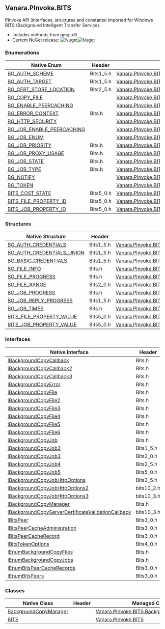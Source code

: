 ## Vanara.PInvoke.BITS  
PInvoke API (interfaces, structures and constants) imported for Windows BITS (Background Intelligent Transfer Service).

- Includes methods from qmgr.dll  
- Current NuGet release: [![Nuget](https://img.shields.io/nuget/v/Vanara.PInvoke.BITS?logo=nuget&style=flat-square)![Nuget](https://img.shields.io/nuget/dt/Vanara.PInvoke.BITS?label=%20&style=flat-square)](https://www.nuget.org/packages/Vanara.PInvoke.BITS)  
### Enumerations  
Native Enum | Header | Managed Enum  
--- | --- | ---  
[BG_AUTH_SCHEME](https://www.google.com/search?num=5&q=BG_AUTH_SCHEME+site%3Adocs.microsoft.com) | Bits1_5.h | [Vanara.PInvoke.BITS.BG_AUTH_SCHEME](https://github.com/dahall/Vanara/search?l=C%23&q=BG_AUTH_SCHEME)  
[BG_AUTH_TARGET](https://www.google.com/search?num=5&q=BG_AUTH_TARGET+site%3Adocs.microsoft.com) | Bits1_5.h | [Vanara.PInvoke.BITS.BG_AUTH_TARGET](https://github.com/dahall/Vanara/search?l=C%23&q=BG_AUTH_TARGET)  
[BG_CERT_STORE_LOCATION](https://www.google.com/search?num=5&q=BG_CERT_STORE_LOCATION+site%3Adocs.microsoft.com) | Bits2_5.h | [Vanara.PInvoke.BITS.BG_CERT_STORE_LOCATION](https://github.com/dahall/Vanara/search?l=C%23&q=BG_CERT_STORE_LOCATION)  
[BG_COPY_FILE](https://www.google.com/search?num=5&q=BG_COPY_FILE+site%3Adocs.microsoft.com) |  | [Vanara.PInvoke.BITS.BG_COPY_FILE](https://github.com/dahall/Vanara/search?l=C%23&q=BG_COPY_FILE)  
[BG_ENABLE_PEERCACHING](https://www.google.com/search?num=5&q=BG_ENABLE_PEERCACHING+site%3Adocs.microsoft.com) |  | [Vanara.PInvoke.BITS.BG_ENABLE_PEERCACHING](https://github.com/dahall/Vanara/search?l=C%23&q=BG_ENABLE_PEERCACHING)  
[BG_ERROR_CONTEXT](https://www.google.com/search?num=5&q=BG_ERROR_CONTEXT+site%3Adocs.microsoft.com) | Bits.h | [Vanara.PInvoke.BITS.BG_ERROR_CONTEXT](https://github.com/dahall/Vanara/search?l=C%23&q=BG_ERROR_CONTEXT)  
[BG_HTTP_SECURITY](https://www.google.com/search?num=5&q=BG_HTTP_SECURITY+site%3Adocs.microsoft.com) |  | [Vanara.PInvoke.BITS.BG_HTTP_SECURITY](https://github.com/dahall/Vanara/search?l=C%23&q=BG_HTTP_SECURITY)  
[BG_JOB_ENABLE_PEERCACHING](https://www.google.com/search?num=5&q=BG_JOB_ENABLE_PEERCACHING+site%3Adocs.microsoft.com) |  | [Vanara.PInvoke.BITS.BG_JOB_ENABLE_PEERCACHING](https://github.com/dahall/Vanara/search?l=C%23&q=BG_JOB_ENABLE_PEERCACHING)  
[BG_JOB_ENUM](https://www.google.com/search?num=5&q=BG_JOB_ENUM+site%3Adocs.microsoft.com) |  | [Vanara.PInvoke.BITS.BG_JOB_ENUM](https://github.com/dahall/Vanara/search?l=C%23&q=BG_JOB_ENUM)  
[BG_JOB_PRIORITY](https://www.google.com/search?num=5&q=BG_JOB_PRIORITY+site%3Adocs.microsoft.com) | Bits.h | [Vanara.PInvoke.BITS.BG_JOB_PRIORITY](https://github.com/dahall/Vanara/search?l=C%23&q=BG_JOB_PRIORITY)  
[BG_JOB_PROXY_USAGE](https://www.google.com/search?num=5&q=BG_JOB_PROXY_USAGE+site%3Adocs.microsoft.com) | Bits.h | [Vanara.PInvoke.BITS.BG_JOB_PROXY_USAGE](https://github.com/dahall/Vanara/search?l=C%23&q=BG_JOB_PROXY_USAGE)  
[BG_JOB_STATE](https://www.google.com/search?num=5&q=BG_JOB_STATE+site%3Adocs.microsoft.com) | Bits.h | [Vanara.PInvoke.BITS.BG_JOB_STATE](https://github.com/dahall/Vanara/search?l=C%23&q=BG_JOB_STATE)  
[BG_JOB_TYPE](https://www.google.com/search?num=5&q=BG_JOB_TYPE+site%3Adocs.microsoft.com) | Bits.h | [Vanara.PInvoke.BITS.BG_JOB_TYPE](https://github.com/dahall/Vanara/search?l=C%23&q=BG_JOB_TYPE)  
[BG_NOTIFY](https://www.google.com/search?num=5&q=BG_NOTIFY+site%3Adocs.microsoft.com) |  | [Vanara.PInvoke.BITS.BG_NOTIFY](https://github.com/dahall/Vanara/search?l=C%23&q=BG_NOTIFY)  
[BG_TOKEN](https://www.google.com/search?num=5&q=BG_TOKEN+site%3Adocs.microsoft.com) |  | [Vanara.PInvoke.BITS.BG_TOKEN](https://github.com/dahall/Vanara/search?l=C%23&q=BG_TOKEN)  
[BITS_COST_STATE](https://www.google.com/search?num=5&q=BITS_COST_STATE+site%3Adocs.microsoft.com) | Bits5_0.h | [Vanara.PInvoke.BITS.BITS_COST_STATE](https://github.com/dahall/Vanara/search?l=C%23&q=BITS_COST_STATE)  
[BITS_FILE_PROPERTY_ID](https://www.google.com/search?num=5&q=BITS_FILE_PROPERTY_ID+site%3Adocs.microsoft.com) | Bits5_0.h | [Vanara.PInvoke.BITS.BITS_FILE_PROPERTY_ID](https://github.com/dahall/Vanara/search?l=C%23&q=BITS_FILE_PROPERTY_ID)  
[BITS_JOB_PROPERTY_ID](https://www.google.com/search?num=5&q=BITS_JOB_PROPERTY_ID+site%3Adocs.microsoft.com) | Bits5_0.h | [Vanara.PInvoke.BITS.BITS_JOB_PROPERTY_ID](https://github.com/dahall/Vanara/search?l=C%23&q=BITS_JOB_PROPERTY_ID)  
### Structures  
Native Structure | Header | Managed Structure  
--- | --- | ---  
[BG_AUTH_CREDENTIALS](https://www.google.com/search?num=5&q=BG_AUTH_CREDENTIALS+site%3Adocs.microsoft.com) | Bits1_5.h | [Vanara.PInvoke.BITS.BG_AUTH_CREDENTIALS](https://github.com/dahall/Vanara/search?l=C%23&q=BG_AUTH_CREDENTIALS)  
[BG_AUTH_CREDENTIALS_UNION](https://www.google.com/search?num=5&q=BG_AUTH_CREDENTIALS_UNION+site%3Adocs.microsoft.com) | Bits1_5.h | [Vanara.PInvoke.BITS.BG_AUTH_CREDENTIALS.BG_AUTH_CREDENTIALS_UNION](https://github.com/dahall/Vanara/search?l=C%23&q=BG_AUTH_CREDENTIALS_UNION)  
[BG_BASIC_CREDENTIALS](https://www.google.com/search?num=5&q=BG_BASIC_CREDENTIALS+site%3Adocs.microsoft.com) | Bits1_5.h | [Vanara.PInvoke.BITS.BG_AUTH_CREDENTIALS.BG_AUTH_CREDENTIALS_UNION.BG_BASIC_CREDENTIALS](https://github.com/dahall/Vanara/search?l=C%23&q=BG_BASIC_CREDENTIALS)  
[BG_FILE_INFO](https://www.google.com/search?num=5&q=BG_FILE_INFO+site%3Adocs.microsoft.com) | Bits.h | [Vanara.PInvoke.BITS.BG_FILE_INFO](https://github.com/dahall/Vanara/search?l=C%23&q=BG_FILE_INFO)  
[BG_FILE_PROGRESS](https://www.google.com/search?num=5&q=BG_FILE_PROGRESS+site%3Adocs.microsoft.com) | Bits.h | [Vanara.PInvoke.BITS.BG_FILE_PROGRESS](https://github.com/dahall/Vanara/search?l=C%23&q=BG_FILE_PROGRESS)  
[BG_FILE_RANGE](https://www.google.com/search?num=5&q=BG_FILE_RANGE+site%3Adocs.microsoft.com) | Bits2_0.h | [Vanara.PInvoke.BITS.BG_FILE_RANGE](https://github.com/dahall/Vanara/search?l=C%23&q=BG_FILE_RANGE)  
[BG_JOB_PROGRESS](https://www.google.com/search?num=5&q=BG_JOB_PROGRESS+site%3Adocs.microsoft.com) | Bits.h | [Vanara.PInvoke.BITS.BG_JOB_PROGRESS](https://github.com/dahall/Vanara/search?l=C%23&q=BG_JOB_PROGRESS)  
[BG_JOB_REPLY_PROGRESS](https://www.google.com/search?num=5&q=BG_JOB_REPLY_PROGRESS+site%3Adocs.microsoft.com) | Bits1_5.h | [Vanara.PInvoke.BITS.BG_JOB_REPLY_PROGRESS](https://github.com/dahall/Vanara/search?l=C%23&q=BG_JOB_REPLY_PROGRESS)  
[BG_JOB_TIMES](https://www.google.com/search?num=5&q=BG_JOB_TIMES+site%3Adocs.microsoft.com) | Bits.h | [Vanara.PInvoke.BITS.BG_JOB_TIMES](https://github.com/dahall/Vanara/search?l=C%23&q=BG_JOB_TIMES)  
[BITS_FILE_PROPERTY_VALUE](https://www.google.com/search?num=5&q=BITS_FILE_PROPERTY_VALUE+site%3Adocs.microsoft.com) | Bits5_0.h | [Vanara.PInvoke.BITS.BITS_FILE_PROPERTY_VALUE](https://github.com/dahall/Vanara/search?l=C%23&q=BITS_FILE_PROPERTY_VALUE)  
[BITS_JOB_PROPERTY_VALUE](https://www.google.com/search?num=5&q=BITS_JOB_PROPERTY_VALUE+site%3Adocs.microsoft.com) | Bits5_0.h | [Vanara.PInvoke.BITS.BITS_JOB_PROPERTY_VALUE](https://github.com/dahall/Vanara/search?l=C%23&q=BITS_JOB_PROPERTY_VALUE)  
### Interfaces  
Native Interface | Header | Managed Interface  
--- | --- | ---  
[IBackgroundCopyCallback](https://www.google.com/search?num=5&q=IBackgroundCopyCallback+site%3Adocs.microsoft.com) | Bits.h | [Vanara.PInvoke.BITS.IBackgroundCopyCallback](https://github.com/dahall/Vanara/search?l=C%23&q=IBackgroundCopyCallback)  
[IBackgroundCopyCallback2](https://www.google.com/search?num=5&q=IBackgroundCopyCallback2+site%3Adocs.microsoft.com) | Bits.h | [Vanara.PInvoke.BITS.IBackgroundCopyCallback2](https://github.com/dahall/Vanara/search?l=C%23&q=IBackgroundCopyCallback2)  
[IBackgroundCopyCallback3](https://www.google.com/search?num=5&q=IBackgroundCopyCallback3+site%3Adocs.microsoft.com) | Bits.h | [Vanara.PInvoke.BITS.IBackgroundCopyCallback3](https://github.com/dahall/Vanara/search?l=C%23&q=IBackgroundCopyCallback3)  
[IBackgroundCopyError](https://www.google.com/search?num=5&q=IBackgroundCopyError+site%3Adocs.microsoft.com) | Bits.h | [Vanara.PInvoke.BITS.IBackgroundCopyError](https://github.com/dahall/Vanara/search?l=C%23&q=IBackgroundCopyError)  
[IBackgroundCopyFile](https://www.google.com/search?num=5&q=IBackgroundCopyFile+site%3Adocs.microsoft.com) | Bits.h | [Vanara.PInvoke.BITS.IBackgroundCopyFile](https://github.com/dahall/Vanara/search?l=C%23&q=IBackgroundCopyFile)  
[IBackgroundCopyFile2](https://www.google.com/search?num=5&q=IBackgroundCopyFile2+site%3Adocs.microsoft.com) | Bits.h | [Vanara.PInvoke.BITS.IBackgroundCopyFile2](https://github.com/dahall/Vanara/search?l=C%23&q=IBackgroundCopyFile2)  
[IBackgroundCopyFile3](https://www.google.com/search?num=5&q=IBackgroundCopyFile3+site%3Adocs.microsoft.com) | Bits.h | [Vanara.PInvoke.BITS.IBackgroundCopyFile3](https://github.com/dahall/Vanara/search?l=C%23&q=IBackgroundCopyFile3)  
[IBackgroundCopyFile4](https://www.google.com/search?num=5&q=IBackgroundCopyFile4+site%3Adocs.microsoft.com) | Bits.h | [Vanara.PInvoke.BITS.IBackgroundCopyFile4](https://github.com/dahall/Vanara/search?l=C%23&q=IBackgroundCopyFile4)  
[IBackgroundCopyFile5](https://www.google.com/search?num=5&q=IBackgroundCopyFile5+site%3Adocs.microsoft.com) | Bits.h | [Vanara.PInvoke.BITS.IBackgroundCopyFile5](https://github.com/dahall/Vanara/search?l=C%23&q=IBackgroundCopyFile5)  
[IBackgroundCopyFile6](https://www.google.com/search?num=5&q=IBackgroundCopyFile6+site%3Adocs.microsoft.com) | Bits.h | [Vanara.PInvoke.BITS.IBackgroundCopyFile6](https://github.com/dahall/Vanara/search?l=C%23&q=IBackgroundCopyFile6)  
[IBackgroundCopyJob](https://www.google.com/search?num=5&q=IBackgroundCopyJob+site%3Adocs.microsoft.com) | Bits.h | [Vanara.PInvoke.BITS.IBackgroundCopyJob](https://github.com/dahall/Vanara/search?l=C%23&q=IBackgroundCopyJob)  
[IBackgroundCopyJob2](https://www.google.com/search?num=5&q=IBackgroundCopyJob2+site%3Adocs.microsoft.com) | Bits1_5.h | [Vanara.PInvoke.BITS.IBackgroundCopyJob2](https://github.com/dahall/Vanara/search?l=C%23&q=IBackgroundCopyJob2)  
[IBackgroundCopyJob3](https://www.google.com/search?num=5&q=IBackgroundCopyJob3+site%3Adocs.microsoft.com) | Bits2_0.h | [Vanara.PInvoke.BITS.IBackgroundCopyJob3](https://github.com/dahall/Vanara/search?l=C%23&q=IBackgroundCopyJob3)  
[IBackgroundCopyJob4](https://www.google.com/search?num=5&q=IBackgroundCopyJob4+site%3Adocs.microsoft.com) | Bits2_5.h | [Vanara.PInvoke.BITS.IBackgroundCopyJob4](https://github.com/dahall/Vanara/search?l=C%23&q=IBackgroundCopyJob4)  
[IBackgroundCopyJob5](https://www.google.com/search?num=5&q=IBackgroundCopyJob5+site%3Adocs.microsoft.com) | Bits5_0.h | [Vanara.PInvoke.BITS.IBackgroundCopyJob5](https://github.com/dahall/Vanara/search?l=C%23&q=IBackgroundCopyJob5)  
[IBackgroundCopyJobHttpOptions](https://www.google.com/search?num=5&q=IBackgroundCopyJobHttpOptions+site%3Adocs.microsoft.com) | Bits2_5.h | [Vanara.PInvoke.BITS.IBackgroundCopyJobHttpOptions](https://github.com/dahall/Vanara/search?l=C%23&q=IBackgroundCopyJobHttpOptions)  
[IBackgroundCopyJobHttpOptions2](https://www.google.com/search?num=5&q=IBackgroundCopyJobHttpOptions2+site%3Adocs.microsoft.com) | bits10_2.h | [Vanara.PInvoke.BITS.IBackgroundCopyJobHttpOptions2](https://github.com/dahall/Vanara/search?l=C%23&q=IBackgroundCopyJobHttpOptions2)  
[IBackgroundCopyJobHttpOptions3](https://www.google.com/search?num=5&q=IBackgroundCopyJobHttpOptions3+site%3Adocs.microsoft.com) | bits10_3.h | [Vanara.PInvoke.BITS.IBackgroundCopyJobHttpOptions3](https://github.com/dahall/Vanara/search?l=C%23&q=IBackgroundCopyJobHttpOptions3)  
[IBackgroundCopyManager](https://www.google.com/search?num=5&q=IBackgroundCopyManager+site%3Adocs.microsoft.com) | Bits.h | [Vanara.PInvoke.BITS.IBackgroundCopyManager](https://github.com/dahall/Vanara/search?l=C%23&q=IBackgroundCopyManager)  
[IBackgroundCopyServerCertificateValidationCallback](https://www.google.com/search?num=5&q=IBackgroundCopyServerCertificateValidationCallback+site%3Adocs.microsoft.com) | bits10_3.h | [Vanara.PInvoke.BITS.IBackgroundCopyServerCertificateValidationCallback](https://github.com/dahall/Vanara/search?l=C%23&q=IBackgroundCopyServerCertificateValidationCallback)  
[IBitsPeer](https://www.google.com/search?num=5&q=IBitsPeer+site%3Adocs.microsoft.com) | Bits3_0.h | [Vanara.PInvoke.BITS.IBitsPeer](https://github.com/dahall/Vanara/search?l=C%23&q=IBitsPeer)  
[IBitsPeerCacheAdministration](https://www.google.com/search?num=5&q=IBitsPeerCacheAdministration+site%3Adocs.microsoft.com) | Bits3_0.h | [Vanara.PInvoke.BITS.IBitsPeerCacheAdministration](https://github.com/dahall/Vanara/search?l=C%23&q=IBitsPeerCacheAdministration)  
[IBitsPeerCacheRecord](https://www.google.com/search?num=5&q=IBitsPeerCacheRecord+site%3Adocs.microsoft.com) | Bits3_0.h | [Vanara.PInvoke.BITS.IBitsPeerCacheRecord](https://github.com/dahall/Vanara/search?l=C%23&q=IBitsPeerCacheRecord)  
[IBitsTokenOptions](https://www.google.com/search?num=5&q=IBitsTokenOptions+site%3Adocs.microsoft.com) | Bits4_0.h | [Vanara.PInvoke.BITS.IBitsTokenOptions](https://github.com/dahall/Vanara/search?l=C%23&q=IBitsTokenOptions)  
[IEnumBackgroundCopyFiles](https://www.google.com/search?num=5&q=IEnumBackgroundCopyFiles+site%3Adocs.microsoft.com) | Bits.h | [Vanara.PInvoke.BITS.IEnumBackgroundCopyFiles](https://github.com/dahall/Vanara/search?l=C%23&q=IEnumBackgroundCopyFiles)  
[IEnumBackgroundCopyJobs](https://www.google.com/search?num=5&q=IEnumBackgroundCopyJobs+site%3Adocs.microsoft.com) | Bits.h | [Vanara.PInvoke.BITS.IEnumBackgroundCopyJobs](https://github.com/dahall/Vanara/search?l=C%23&q=IEnumBackgroundCopyJobs)  
[IEnumBitsPeerCacheRecords](https://www.google.com/search?num=5&q=IEnumBitsPeerCacheRecords+site%3Adocs.microsoft.com) | Bits3_0.h | [Vanara.PInvoke.BITS.IEnumBitsPeerCacheRecords](https://github.com/dahall/Vanara/search?l=C%23&q=IEnumBitsPeerCacheRecords)  
[IEnumBitsPeers](https://www.google.com/search?num=5&q=IEnumBitsPeers+site%3Adocs.microsoft.com) | Bits3_0.h | [Vanara.PInvoke.BITS.IEnumBitsPeers](https://github.com/dahall/Vanara/search?l=C%23&q=IEnumBitsPeers)  
### Classes  
Native Class | Header | Managed Class  
--- | --- | ---  
[BackgroundCopyManager](https://www.google.com/search?num=5&q=BackgroundCopyManager+site%3Adocs.microsoft.com) |  | [Vanara.PInvoke.BITS.BackgroundCopyManager](https://github.com/dahall/Vanara/search?l=C%23&q=BackgroundCopyManager)  
[BITS](https://www.google.com/search?num=5&q=BITS+site%3Adocs.microsoft.com) |  | [Vanara.PInvoke.BITS](https://github.com/dahall/Vanara/search?l=C%23&q=BITS)  
